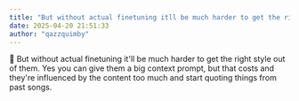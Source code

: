 ```yaml
---
title: "But without actual finetuning itll be much harder to get the right style out"
date: 2025-04-20 21:51:33
author: "qazzquimby"
---
```


💭 But without actual finetuning it'll be much harder to get the right style out of them. Yes you can give them a big context prompt, but that costs and they're influenced by the content too much and start quoting things from past songs.